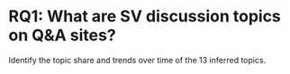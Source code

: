 # RQ1: What are SV discussion topics on Q&A sites?

Identify the topic share and trends over time of the 13 inferred topics. 